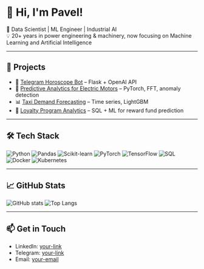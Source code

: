# 👋 Hi, I'm Pavel!  

🎯 Data Scientist | ML Engineer | Industrial AI  
💡 20+ years in power engineering & machinery, now focusing on Machine Learning and Artificial Intelligence  

---

## 🚀 Projects
- 🤖 [Telegram Horoscope Bot](link) – Flask + OpenAI API  
- 🔧 [Predictive Analytics for Electric Motors](link) – PyTorch, FFT, anomaly detection  
- 📊 [Taxi Demand Forecasting](link) – Time series, LightGBM  
- 🛒 [Loyalty Program Analytics](link) – SQL + ML for reward fund prediction  

---

## 🛠️ Tech Stack
![Python](https://img.shields.io/badge/-Python-3776AB?logo=python&logoColor=white)
![Pandas](https://img.shields.io/badge/-Pandas-150458?logo=pandas)
![Scikit-learn](https://img.shields.io/badge/-Scikit--learn-F7931E?logo=scikit-learn&logoColor=white)
![PyTorch](https://img.shields.io/badge/-PyTorch-EE4C2C?logo=pytorch&logoColor=white)
![TensorFlow](https://img.shields.io/badge/-TensorFlow-FF6F00?logo=tensorflow&logoColor=white)
![SQL](https://img.shields.io/badge/-SQL-336791?logo=postgresql&logoColor=white)
![Docker](https://img.shields.io/badge/-Docker-2496ED?logo=docker&logoColor=white)
![Kubernetes](https://img.shields.io/badge/-Kubernetes-326CE5?logo=kubernetes&logoColor=white)

---

## 📈 GitHub Stats
![GitHub stats](https://github-readme-stats.vercel.app/api?username=PaPod&show_icons=true&theme=radical)
![Top Langs](https://github-readme-stats.vercel.app/api/top-langs/?username=PaPod&layout=compact&theme=radical)

---

## 📫 Get in Touch
- LinkedIn: [your-link](#)  
- Telegram: [your-link](#)  
- Email: [your-email](#)  
